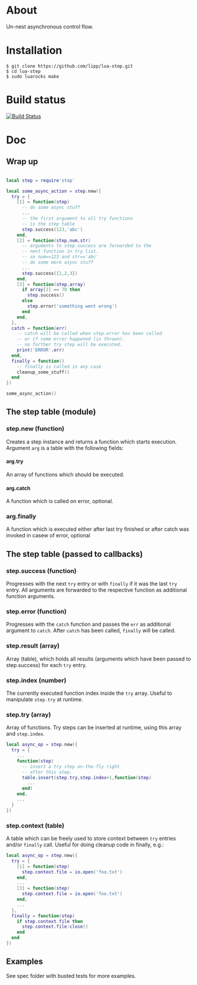 # About

Un-nest asynchronous control flow.

# Installation

    $ git clone https://github.com/lipp/lua-step.git
    $ cd lua-step
    $ sudo luarocks make

# Build status

[![Build Status](https://travis-ci.org/lipp/lua-step.png?branch=master)](https://travis-ci.org/lipp/lua-step/builds)

# Doc

## Wrap up

```lua

local step = require'step'

local some_async_action = step.new({
  try = {
    [1] = function(step)
      -- do some async stuff
	  ...
	  -- the first argument to all try functions
	  -- is the step table
      step.success(123,'abc')
    end,
    [2] = function(step,num,str)
      -- arguments to step.success are forwarded to the 
	  -- next function in try list.
      -- so num==123 and str=='abc' 
      -- do some more async stuff
	  ...
	  step.success({1,2,3})
    end,
    [3] = function(step,array)
	  if array[2] == 78 then
	    step.success()
	  else
	    step.error('something went wrong')
	  end
    end,
  },
  catch = function(err)
    -- catch will be called when step.error has been called
	-- or if some error happened (is thrown).
	-- no further try step will be executed.
	print('ERROR',err)
  end,
  finally = function()
    -- finally is called in any case
	cleanup_some_stuff()
  end
})

some_async_action()
```

## The step table (module)

### step.new (function)

Creates a step instance and returns a function which starts execution. Argument `arg` is a table with the following fields:

#### arg.try

An array of functions which should be executed.

#### arg.catch

A function which is called on error, optional.

### arg.finally

A function which is executed either after last try finished or after catch was invoked in casew of error, optional


## The step table (passed to callbacks)

### step.success (function)

Progresses with the next `try` entry or with `finally` if it was the last `try` entry.
All arguments are forwarded to the respective function as additional function arguments.

### step.error (function)

Progresses with the `catch` function and passes the `err` as additional argument to `catch`.
After `catch` has been called, `finally` will be called.

### step.result (array)

Array (table), which holds all results (arguments which have been passed to step.success) for each `try` entry.

### step.index (number)

The currently executed function index inside the `try` array. Useful to manipulate `step.try` at runtime.

### step.try (array)

Array of functions. Try steps can be inserted at runtime, using this array and `step.index`.

```lua
local async_op = step.new({
  try = {
	...
    function(step)
	  -- insert a try step on-the-fly right
	  -- after this step.
	  table.insert(step.try,step.index+1,function(step)
	    ...
	  end)
	end,
    ...
  }
})
```

### step.context (table)

A table which can be freely used to store context between `try` entries and/or `finally` call. Useful for doing cleanup
code in finally, e.g.:

```lua
local async_op = step.new({
  try = {
    [1] = function(step)
	  step.context.file = io.open('foo.txt')
	end,
    ...
    [3] = function(step)
	  step.context.file = io.open('foo.txt')
	end,
	...
  },
  finally = function(step)
    if step.context.file then
	  step.context.file:close()
    end
  end
})
```

## Examples

See spec folder with busted tests for more examples.
